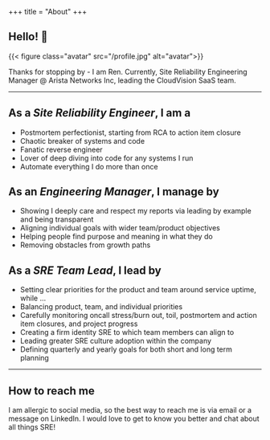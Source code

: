+++
title = "About"
+++

## Hello! 👋

{{< figure class="avatar" src="/profile.jpg" alt="avatar">}}

Thanks for stopping by - I am Ren.
Currently, Site Reliability Engineering Manager @ Arista Networks Inc, leading the CloudVision SaaS team. 

---

## As a *Site Reliability Engineer*, I am a
- Postmortem perfectionist, starting from RCA to action item closure
- Chaotic breaker of systems and code
- Fanatic reverse engineer
- Lover of deep diving into code for any systems I run
- Automate everything I do more than once

## As an *Engineering Manager*, I manage by
- Showing I deeply care and respect my reports via leading by example and being transparent
- Aligning individual goals with wider team/product objectives
- Helping people find purpose and meaning in what they do
- Removing obstacles from growth paths

## As a *SRE Team Lead*, I lead by
- Setting clear priorities for the product and team around service uptime, while ...
- Balancing product, team, and individual priorities
- Carefully monitoring oncall stress/burn out, toil, postmortem and action item closures, and project progress
- Creating a firm identity SRE to which team members can align to
- Leading greater SRE culture adoption within the company
- Defining quarterly and yearly goals for both short and long term planning

---

## How to reach me
I am allergic to social media, so the best way to reach me is via email or a message on LinkedIn.
I would love to get to know you better and chat about all things SRE!

